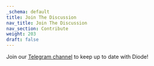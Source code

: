 ```yaml
---
_schema: default
title: Join The Discussion
nav_title: Join The Discussion
nav_section: Contribute
weight: 203
draft: false
---
```

Join our [Telegram channel](https://t.me/diode_chain) to keep up to date with Diode!